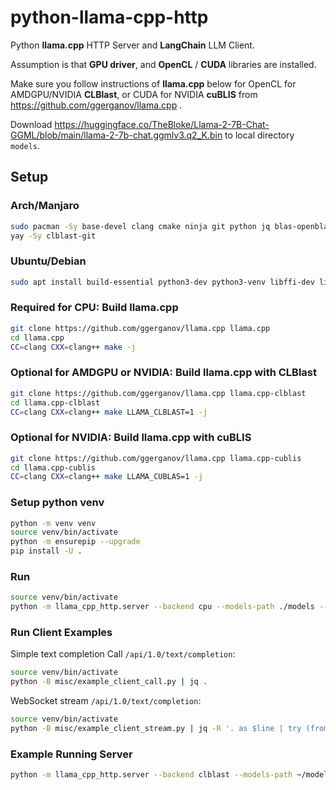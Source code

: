 # python-llama-cpp-http

Python **llama.cpp** HTTP Server and **LangChain** LLM Client.

Assumption is that **GPU driver**, and **OpenCL** / **CUDA** libraries are installed.

Make sure you follow instructions of **llama.cpp** below for
OpenCL for AMDGPU/NVIDIA **CLBlast**,
or CUDA for NVIDIA **cuBLIS**
from https://github.com/ggerganov/llama.cpp .

Download https://huggingface.co/TheBloke/Llama-2-7B-Chat-GGML/blob/main/llama-2-7b-chat.ggmlv3.q2_K.bin
to local directory `models`.

## Setup

### Arch/Manjaro

```bash
sudo pacman -Sy base-devel clang cmake ninja git python jq blas-openblas sqlite
yay -Sy clblast-git
```

### Ubuntu/Debian

```bash
sudo apt install build-essential python3-dev python3-venv libffi-dev libssl-dev clang cmake ninja-build git jq libopenblas-dev libsqlite-dev
```

### Required for CPU: Build llama.cpp

```bash
git clone https://github.com/ggerganov/llama.cpp llama.cpp
cd llama.cpp
CC=clang CXX=clang++ make -j
```

### Optional for AMDGPU or NVIDIA: Build llama.cpp with CLBlast

```bash
git clone https://github.com/ggerganov/llama.cpp llama.cpp-clblast
cd llama.cpp-clblast
CC=clang CXX=clang++ make LLAMA_CLBLAST=1 -j
```

### Optional for NVIDIA: Build llama.cpp with cuBLIS

```bash
git clone https://github.com/ggerganov/llama.cpp llama.cpp-cublis
cd llama.cpp-cublis
CC=clang CXX=clang++ make LLAMA_CUBLAS=1 -j
```

### Setup python venv

```bash
python -m venv venv
source venv/bin/activate
python -m ensurepip --upgrade
pip install -U .
```

### Run
```bash
source venv/bin/activate
python -m llama_cpp_http.server --backend cpu --models-path ./models --llama-cpp-path ./llama.cpp
```

### Run Client Examples

Simple text completion Call `/api/1.0/text/completion`:

```bash
source venv/bin/activate
python -B misc/example_client_call.py | jq .
```

WebSocket stream `/api/1.0/text/completion`:

```bash
source venv/bin/activate
python -B misc/example_client_stream.py | jq -R '. as $line | try (fromjson) catch $line'
```

### Example Running Server

```bash
python -m llama_cpp_http.server --backend clblast --models-path ~/models/ --llama-cpp-path ~/llama.cpp-clblast --allow-cache-prompt true --cache-prompt-db ~/models/llama_cpp_http_cache_prompt.sqlite
```
